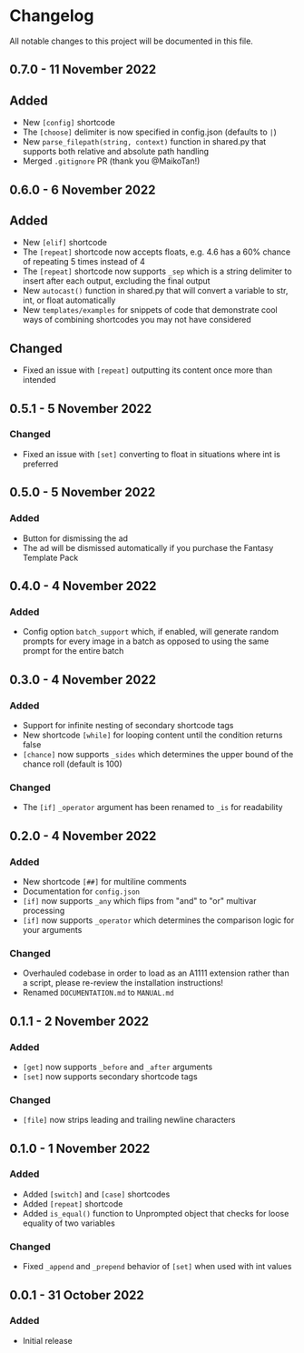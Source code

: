# Changelog
All notable changes to this project will be documented in this file.

## 0.7.0 - 11 November 2022
## Added
- New `[config]` shortcode
- The `[choose]` delimiter is now specified in config.json (defaults to `|`)
- New `parse_filepath(string, context)` function in shared.py that supports both relative and absolute path handling
- Merged `.gitignore` PR (thank you @MaikoTan!)

## 0.6.0 - 6 November 2022
## Added
- New `[elif]` shortcode
- The `[repeat]` shortcode now accepts floats, e.g. 4.6 has a 60% chance of repeating 5 times instead of 4
- The `[repeat]` shortcode now supports `_sep` which is a string delimiter to insert after each output, excluding the final output
- New `autocast()` function in shared.py that will convert a variable to str, int, or float automatically
- New `templates/examples` for snippets of code that demonstrate cool ways of combining shortcodes you may not have considered

## Changed
- Fixed an issue with `[repeat]` outputting its content once more than intended

## 0.5.1 - 5 November 2022
### Changed
- Fixed an issue with `[set]` converting to float in situations where int is preferred

## 0.5.0 - 5 November 2022
### Added
- Button for dismissing the ad
- The ad will be dismissed automatically if you purchase the Fantasy Template Pack

## 0.4.0 - 4 November 2022
### Added
- Config option `batch_support` which, if enabled, will generate random prompts for every image in a batch as opposed to using the same prompt for the entire batch

## 0.3.0 - 4 November 2022
### Added
- Support for infinite nesting of secondary shortcode tags
- New shortcode `[while]` for looping content until the condition returns false
- `[chance]` now supports `_sides` which determines the upper bound of the chance roll (default is 100)

### Changed
- The `[if]` `_operator` argument has been renamed to `_is` for readability

## 0.2.0 - 4 November 2022
### Added
- New shortcode `[##]` for multiline comments
- Documentation for `config.json`
- `[if]` now supports `_any` which flips from "and" to "or" multivar processing
- `[if]` now supports `_operator` which determines the comparison logic for your arguments

### Changed
- Overhauled codebase in order to load as an A1111 extension rather than a script, please re-review the installation instructions!
- Renamed `DOCUMENTATION.md` to `MANUAL.md`

## 0.1.1 - 2 November 2022
### Added
- `[get]` now supports `_before` and `_after` arguments
- `[set]` now supports secondary shortcode tags

### Changed
- `[file]` now strips leading and trailing newline characters

## 0.1.0 - 1 November 2022
### Added
- Added `[switch]` and `[case]` shortcodes
- Added `[repeat]` shortcode
- Added `is_equal()` function to Unprompted object that checks for loose equality of two variables

### Changed
- Fixed `_append` and `_prepend` behavior of `[set]` when used with int values

## 0.0.1 - 31 October 2022
### Added
- Initial release